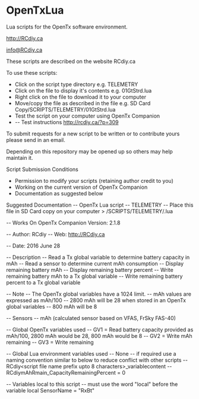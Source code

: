 # OpenTxLua
Lua scripts for the OpenTx software environment.

http://RCdiy.ca

info@RCdiy.ca

These scripts are described on the website RCdiy.ca

To use these scripts:
- Click on the script type directory e.g. TELEMETRY
- Click on the file to display it's contents e.g. 01GtStrd.lua
- Right click on the file to download it to your computer
- Move/copy the file as described in the file e.g. SD Card Copy/SCRIPTS/TELEMETRY/01GtStrd.lua
- Test the script on your computer using OpenTx Companion
- -- Test instructions http://rcdiy.ca/?p=309 

To submit requests for a new script to be written or to contribute yours please send in an email.

Depending on this repository may be opened up so others may help maintain it.

Script Submission Conditions
- Permission to modify your scripts (retaining author credit to you)
- Working on the current version of OpenTx Companion
- Documentation as suggested below

Suggested Documentation
-- OpenTx Lua script
-- TELEMETRY
-- Place this file in SD Card copy on your computer > /SCRIPTS/TELEMETRY/<name>.lua

-- Works On OpenTx Companion Version: 2.1.8

-- Author: RCdiy
-- Web: http://RCdiy.ca

-- Date: 2016 June 28

-- Description
-- Read a Tx global variable to determine battery capacity in mAh
-- Read a sensor to determine current mAh consumption
-- Display remaining battery mAh
-- Display remaining battery percent
-- Write remaining battery mAh to a Tx global variable
-- Write remaining battery percent to a Tx global variable

-- Note
-- The OpenTx global variables have a 1024 limit.
-- mAh values are expressed as mAh/100
-- 2800 mAh will be 28 when stored in an OpenTx global variables
-- 800 mAh will be 8

-- Sensors 
-- mAh (calculated sensor based on VFAS, FrSky FAS-40)

-- Global OpenTx variables used
-- GV1 = Read battery capacity provided as mAh/100, 2800 mAh would be 28, 800 mAh would be 8
-- GV2 = Write mAh remaining
-- GV3 = Write  remaining

-- Global Lua environment variables used
-- None
-- if required use a naming convention similar to below to reduce conflict with other scripts
-- RCdiy<script file name prefix upto 8 characters>_variablecontent
-- RCdiymAhRmain_CapacityRemainingPercent = 0

-- Variables local to this script
-- must use the word "local" before the variable
local SensorName = "RxBt"
